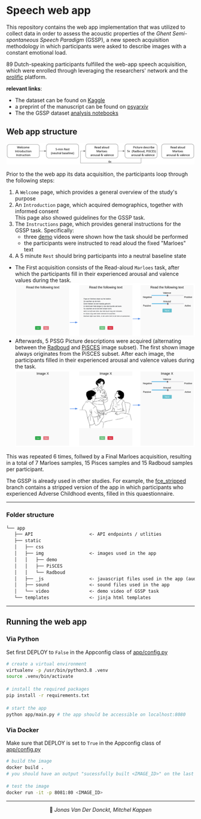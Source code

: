 # Speech web app

This repository contains the web app implementation that was utilized to collect data in order to assess the acoustic properties of the *Ghent Semi-spontaneous Speech Paradigm* (GSSP), a new speech acquisition methodology in which participants were asked to describe images with a constant emotional load. 

89 Dutch-speaking participants fulfilled the web-app speech acquisition, which were enrolled through leveraging the researchers' network and the [prolific](https://www.prolific.co/) platform. 

**relevant links**:
- The dataset can be found on [Kaggle](https://www.kaggle.com/datasets/jonvdrdo/gssp-web-app-data)
- a preprint of the manuscript can be found on [psyarxiv]()
- The the GSSP dataset [analysis notebooks](https://github.com/predict-idlab/gssp_analysis)

## Web app structure
![](img/global_flow.png)

Prior to the the web app its data acquisition, the participants loop through the following steps:
1. A `Welcome` page, which provides a general overview of the study's purpose
2. An `Introduction` page, which acquired demographics, together with informed consent<br>This page also showed guidelines for the GSSP task.
3. The `Instructions` page, which provides general instructions for the GSSP task. Specifically:
    - three [demo](app/static/video/) videos were shown how the task should be performed
    - the participants were instructed to read aloud the fixed "Marloes" text
4. A 5 minute `Rest` should bring participants into a neutral baseline state

- The First acquisition consists of the Read-aloud `Marloes` task, after which the participants fill in their experienced arousal and valence values during the task.
![](img/task_flow_marloes.png)
- Afterwards, 5 PSSG Picture descriptions were acquired (alternating between the [Radboud](app/static/img/Radboud/) and [PiSCES](app/static/img/PiSCES/) image subset). The first shown image always originates from the PiSCES subset. After each image, the participants filled in their experienced arousal and valence values during the task.
![](img/task_flow.png)

This was repeated 6 times, follwed by a Final Marloes acquisition, resulting in a total of 7 Marloes samples, 15 Pisces samples and 15 Radboud samples per participant.

The GSSP is already used in other studies. For example, the [fce_stripped](https://github.com/predict-idlab/gssp_web_app/tree/fce_stripped) branch contains a stripped version of the app in which participants who experienced Adverse Childhood events, filled in this quaestionnaire.


---
### Folder structure

```txt
└── app
   ├── API                     <- API endpoints / utlities
   ├── static
   │   ├── css
   │   ├── img                 <- images used in the app
   │   │   ├── demo
   │   │   ├── PiSCES
   │   │   └── Radboud
   │   ├── _js                 <- javascript files used in the app (audio recording)
   │   ├── sound               <- sound files used in the app
   │   └── video               <- demo video of GSSP task
   └── templates               <- jinja html templates
```

---
## Running the web app
### Via Python

Set first DEPLOY to `False` in the Appconfig class of [app/config.py](app/config.py)
```bash
# create a virtual environment
virtualenv -p /usr/bin/python3.8 .venv
source .venv/bin/activate

# install the required packages
pip install -r requirements.txt

# start the app
python app/main.py # the app should be accessible on localhost:8080

```
### Via Docker 

Make sure that DEPLOY is set to `True` in the Appconfig class of [app/config.py](app/config.py)

```bash
# build the image 
docker build .
# you should have an output "sucessfully built <IMAGE_ID>" on the last line

# test the image
docker run -it -p 8081:80 <IMAGE_ID>
```

---

<p align="center">
👤 <i>Jonas Van Der Donckt, Mitchel Kappen</i>
</p>
